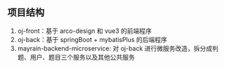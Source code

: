 ## 项目结构
1. oj-front：基于 arco-design 和 vue3 的前端程序
2. oj-back：基于 springBoot + mybatisPlus 的后端程序
3. mayrain-backend-microservice: 对 oj-back 进行微服务改造，拆分成判题、用户、题目三个服务以及其他公共服务
